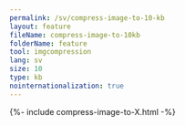 ```yaml
---
permalink: /sv/compress-image-to-10-kb
layout: feature
fileName: compress-image-to-10kb
folderName: feature
tool: imgcompression
lang: sv
size: 10
type: kb
nointernationalization: true
---
```

{%- include compress-image-to-X.html -%}       
